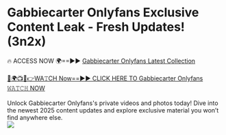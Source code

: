 # Gabbiecarter Onlyfans Exclusive Content Leak - Fresh Updates! (3n2x)

🔥 ACCESS NOW 🌍==►► <a href="https://tinyurl.com/kvy9nzfs" rel="nofollow">Gabbiecarter Onlyfans Latest Collection</a>
<br><br>
[🔴🌍📺📱👉WA𝚃CH Now==►► CLICK HERE TO Gabbiecarter Onlyfans 𝚆𝙰𝚃𝙲𝙷 NOW](https://tinyurl.com/kvy9nzfs)
<br><br>
Unlock Gabbiecarter Onlyfans's private videos and photos today! Dive into the newest 2025 content updates and explore exclusive material you won’t find anywhere else.
<br>
<a href="https://tinyurl.com/kvy9nzfs" rel="nofollow" data-target="animated-image.originalLink"><img src="https://camo.githubusercontent.com/8a4f000d20f83aca3bf7ec5f350d767afa0574a8a352519fd8cfa583a6f93a33/68747470733a2f2f692e696d6775722e636f6d2f644a486b345a712e676966" data-canonical-src="https://i.imgur.com/dJHk4Zq.gif" style="max-width: 100%; display: inline-block;" data-target="animated-image.originalImage"></a>
<br>
